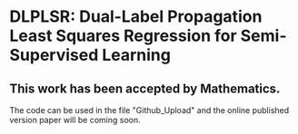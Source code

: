 # DLPLSR: Dual-Label Propagation Least Squares Regression for Semi-Supervised Learning

## This work has been accepted by Mathematics.

The code can be used in the file "Github_Upload"  and the online published version paper will be coming soon.

